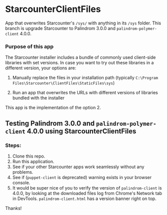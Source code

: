 # StarcounterClientFiles

App that overwrites Starcounter's `/sys/` with anything in its `/sys` folder. This branch is upgrade Starcounter to Palindrom 3.0.0 and `palindrom-polymer-client` 4.0.0.

### Purpose of this app

The Starcounter installer includes a bundle of commonly used client-side libraries with set versions. In case you want to try out these libraries in a different version, your options are:

1. Manually replace the files in your installation path (typically `C:\Program Files\Starcounter\ClientFiles\StaticFiles\sys`)

2. Run an app that overwrites the URLs with different versions of libraries bundled with the installer

This app is the implementation of the option 2.

## Testing Palindrom 3.0.0 and `palindrom-polymer-client` 4.0.0 using StarcounterClientFiles

### Steps:

1. Clone this repo.
2. Run this application. 
3. See if your other Starcounter apps work seamlessly without any problems.
4. See if (`puppet-client` is deprecated) warning exists in your browser console.
5. It would be super nice of you to verify the version of `palindrom-client` is 4.0.0, by looking at the downloaded files log from Chrome's Network tab in DevTools. `palindrom-client.html` has a version banner right on top.


Thanks!